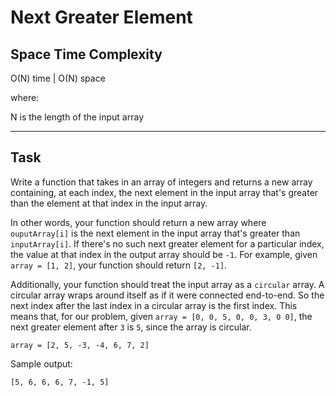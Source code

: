 # Next Greater Element

## Space Time Complexity

O(N) time | O(N) space

where:

N is the length of the input array

---

## Task

Write a function that takes in an array of integers and returns a new array containing, at each index, the next element in the input array that's greater than the element at that index in the input array.

In other words, your function should return a new array where `ouputArray[i]` is the next element in the input array that's greater than `inputArray[i]`. If there's no such next greater element for a particular index, the value at that index in the output array should be `-1`. For example, given `array = [1, 2]`, your function should return `[2, -1]`.

Additionally, your function should treat the input array as a `circular` array. A circular array wraps around itself as if it were connected end-to-end. So the next index after the last index in a circular array is the first index. This means that, for our problem, given `array = [0, 0, 5, 0, 0, 3, 0 0]`, the next greater element after `3` is `5`, since the array is circular.

```
array = [2, 5, -3, -4, 6, 7, 2]
```

Sample output:

```
[5, 6, 6, 6, 7, -1, 5]
```
